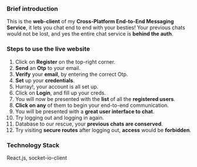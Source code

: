 ### Brief introduction

This is the **web-client** of my **Cross-Platform End-to-End Messaging Service**, it lets you chat end to end with your besties!
Your previous chats would not be lost, and yes the entire chat service is **behind the auth**.

### Steps to use the live website
1) Click on **Register** on the top-right corner.
2) **Send** an **Otp** to your email.
3) **Verify** your **email**, by entering the correct Otp.
4) **Set** up your **credentials**.
5) Hurray!, your account is all set up.
6) Click on **Login**, and fill up your creds.
7) You will now be presented with the **list** of all the **registered users**.
8) **Click on any** of them to begin your end-to-end communication.
9) You will be presented with a **great user interface to chat**.
10) Try logging out and logging in again.
11) Database to our rescue, your **previous chats are conserved**.
12) Try visiting **secure routes** after logging out, **access** would be **forbidden**.

### Technology Stack
React.js, socket-io-client
